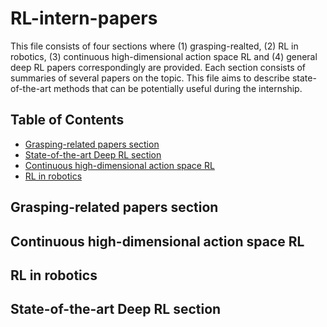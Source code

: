# RL-intern-papers

This file consists of four sections where (1) grasping-realted, (2) RL in robotics, (3) continuous high-dimensional action space RL and (4) general deep RL papers correspondingly are provided. Each section consists of summaries of several papers on the topic. This file aims to describe state-of-the-art methods that can be potentially useful during the internship.

## Table of Contents

 - [Grasping-related papers section](#grasping-related-papers-section)
 - [State-of-the-art Deep RL section](#state-of-the-art-deep-rl-section)
 - [Continuous high-dimensional action space RL](#continuous-high-dimensional-action-space-rl)
 - [RL in robotics](#rl-in-robotics)


## Grasping-related papers section

## Continuous high-dimensional action space RL

## RL in robotics

## State-of-the-art Deep RL section